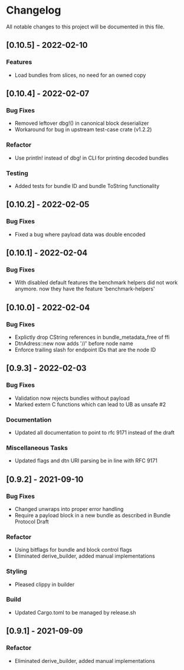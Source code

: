 # Changelog
All notable changes to this project will be documented in this file.

## [0.10.5] - 2022-02-10

### Features

- Load bundles from slices, no need for an owned copy

## [0.10.4] - 2022-02-07

### Bug Fixes

- Removed leftover dbg!() in canonical block deserializer
- Workaround for bug in upstream test-case crate (v1.2.2)

### Refactor

- Use println! instead of dbg! in CLI for printing decoded bundles

### Testing

- Added tests for bundle ID and bundle ToString functionality

## [0.10.2] - 2022-02-05

### Bug Fixes

- Fixed a bug where payload data was double encoded

## [0.10.1] - 2022-02-04

### Bug Fixes

- With disabled default features the benchmark helpers did not work anymore. now they have the feature 'benchmark-helpers'

## [0.10.0] - 2022-02-04

### Bug Fixes

- Explictly drop CString references in bundle_metadata_free of ffi
- DtnAdress::new now adds '//' before node name
- Enforce trailing slash for endpoint IDs that are the node ID

## [0.9.3] - 2022-02-03

### Bug Fixes

- Validation now rejects bundles without payload
- Marked extern C functions which can lead to UB as unsafe #2

### Documentation

- Updated all documentation to point to rfc 9171 instead of the draft

### Miscellaneous Tasks

- Updated flags and dtn URI parsing be in line with RFC 9171

## [0.9.2] - 2021-09-10

### Bug Fixes

- Changed unwraps into proper error handling
- Require a payload block in a new bundle as described in Bundle Protocol Draft

### Refactor

- Using bitflags for bundle and block control flags
- Eliminated derive_builder, added manual implementations

### Styling

- Pleased clippy in builder

### Build

- Updated Cargo.toml to be managed by release.sh

## [0.9.1] - 2021-09-09

### Refactor

- Eliminated derive_builder, added manual implementations

<!-- generated by git-cliff -->
